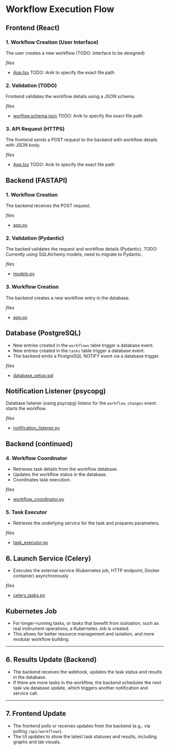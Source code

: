 # Workflow Execution Flow

## Frontend (React)

### 1. Workflow Creation (User Interface)

The user creates a new workflow (TODO: interface to be designed)

_files_
- [App.tsx]('../app/frontend/src/App.tsx')  TODO: Anik to specify the exact file path

### 2. Validation (TODO)

Frontend validates the workflow details using a JSON schema.

_files_
- [worflow.schema.json]('../app/frontend/src/laf/schemas/worflow_schema.json')  TODO: Anik to specify the exact file path

### 3. API Request (HTTPS)

The frontend sends a POST request to the backend with workflow details with
JSON body.

_files_
- [App.tsx]('../app/frontend/src/App.tsx')  TODO: Anik to specify the exact file path

## Backend (FASTAPI)

### 1. Workflow Creation

The backend receives the POST request.

_files_
- [app.py]('../app/backend/src/laf/app.py')

### 2. Validation (Pydantic)

The backed validates the request and workflow details (Pydantic).
TODO: Currently using SQLAlchemy models, need to migrate to Pydantic.

_files_
- [models.py]('../app/backend/src/laf/models.py')

### 3. Workflow Creation

The backend creates a new workflow entry in the database.

_files_
- [app.py]('../app/backend/src/laf/app.py')

## Database (PostgreSQL)

- New entries created in the `workflows` table trigger a database event.
- New entries created in the `tasks` table trigger a database event.
- The backend emits a PostgreSQL NOTIFY event via a database trigger.

_files_
- [database_setup.sql]('../app/backend/src/laf/database_setup.sql')

## Notification Listener (psycopg)

Database listener (using psycopg) listens for the `workflow_changes` event.
starts the workflow.

_files_
- [notification_listener.py]('../app/backend/src/laf/notification_listener.py')

## Backend (continued)

### 4. Workflow Coordinator

- Retrieves task details from the workflow database.
- Updates the workflow status in the database.
- Coordinates task execution.

_files_
- [workflow_coordinator.py]('../app/backend/src/laf/workflow_coordinator.py')

### 5. Task Executor

- Retrieves the underlying service for the task and prepares parameters.

_files_
- [task_executor.py]('../app/backend/src/laf/task_executor.py')

## 6. Launch Service (Celery)

- Executes the external service (Kubernetes job, HTTP endpoint, Docker container) asynchronously

_files_
- [celery_tasks.py]('../app/backend/src/laf/celery_tasks.py')


## Kubernetes Job
- For longer-running tasks, or tasks that benefit from isoloation, such as real
instrument operations, a Kubernetes Job is created.
- This allows for better resource management and isolation, and more modular
workflow building.

---

## 6. Results Update (Backend)

- The backend receives the webhook, updates the task status and results in the
database.
- If there are more tasks in the workflow, the backend schedules the next task via database update, which triggers another notification and service call.

---

## 7. Frontend Update

- The frontend polls or receives updates from the backend (e.g., via polling
`/api/workflows`).
- The UI updates to show the latest task statuses and results, including graphs
and lab visuals.
